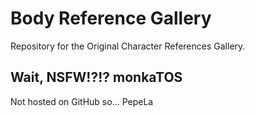 # Body Reference Gallery

Repository for the Original Character References Gallery.

## Wait, NSFW!?!? monkaTOS

Not hosted on GitHub so... PepeLa
